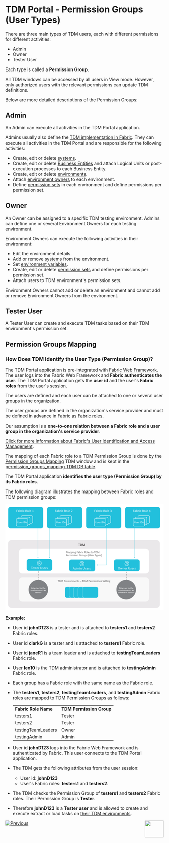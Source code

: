 # TDM Portal - Permission Groups (User Types)

There are three main types of TDM users, each with different permissions for different activities:
- Admin
- Owner
- Tester User

Each type is called a **Permission Group**. 

All TDM windows can be accessed by all users in View mode. However, only authorized users with the relevant permissions can update TDM definitions.

Below are more detailed descriptions of the Permission Groups: 

## Admin 

An Admin can execute all activities in the TDM Portal application. 

Admins usually also define the [TDM implementation in Fabric](/articles/TDM/tdm_implementation/03_tdm_fabric_implementation_flow.md). They can execute all activities in the TDM Portal and are responsible for the following activities:

- Create, edit or delete [systems](05_tdm_gui_product_window.md).
- Create, edit or delete [Business Entities](04_tdm_gui_business_entity_window.md) and attach Logical Units or post-execution processes to each Business Entity.
- Create, edit or delete [environments](07_tdm_gui_environment_overview.md).
- Attach [environment owners](08_environment_window_general_information.md#environment-owners) to each environment.
- Define [permission sets](10_environment_roles_tab.md) in each environment and define permissions per permission set.

## Owner 

An Owner can be assigned to a specific TDM testing environment. Admins can define one or several Environment Owners for each testing environment. 

Environment Owners can execute the following activities in their environment:

- Edit the environment details.
- Add or remove [systems](11_environment_products_tab.md) from the environment.
- Set [environment variables](12_environment_globals_tab.md).
- Create, edit or delete [permission sets](10_environment_roles_tab.md) and define permissions per permission set.
- Attach users to TDM environment's permission sets.

Environment Owners cannot add or delete an environment and cannot add or remove Environment Owners from the environment.

## Tester User

A Tester User can create and execute TDM tasks based on their TDM environment's permission set. 

## Permission Groups Mapping

### How Does TDM Identify the User Type (Permission Group)? 

The TDM Portal application is pre-integrated with [Fabric Web Framework](/articles/30_web_framework/02_preintegrated_apps_overview.md). The user logs into the Fabric Web Framework and **Fabric authenticates the user**. The TDM Portal application gets the **user id** and the user's **Fabric roles** from the user's session. 

The users are defined and each user can be attached to one or several user groups in the organization. 

The user groups are defined in the organization's service provider and must be defined in advance in Fabric as [Fabric roles](/articles/17_fabric_credentials/02_fabric_credentials_commands.md#create-role). 

Our assumption is a **one-to-one relation between a Fabric role and a user group in the organization's service provider**.

[Click for more information about Fabric's User Identification and Access Management](/articles/26_fabric_security/07_user_IAM_overview.md).

The mapping of each Fabric role to a TDM Permission Group is done by the [Permission Groups Mapping](02a_permission_group_mapping_window.md) TDM window and is kept in the [permission_groups_mapping TDM DB table](/articles/TDM/tdm_architecture/02_tdm_database.md#permission_groups_mapping).

The TDM Portal application **identifies the user type (Permission Group) by its Fabric roles**.

The following diagram illustrates the mapping between Fabric roles and TDM permission groups:

![permission group mapping](images/TDM_permission_group_mapping_to_fabric_roles.png)



**Example:**

- User id **johnD123** is a tester and is attached to **testers1** and **testers2** Fabric roles.

- User id **clarkG** is a tester and is attached to **testers1** Fabric role.

- User id **janeR1** is a team leader and is attached to **testingTeamLeaders** Fabric role.

- User **leo10** is the TDM administrator and is attached to **testingAdmin** Fabric role. 

- Each group has a Fabric role with the same name as the Fabric role.

- The **testers1**, **testers2**, **testingTeamLeaders**, and **testingAdmin** Fabric roles are mapped to TDM Permission Groups as follows:

  <table width="900pxl">
  <tbody>
  <tr>
  <td><strong>Fabric Role Name</strong></td>
  <td><strong>TDM Permission Group</strong></td>
  </tr>
  <tr>
  <td>testers1</td>
  <td>Tester</td>
  </tr>
  <tr>
  <td>testers2</td>
  <td>Tester</td>
  </tr>
  <tr>
  <td>testingTeamLeaders</td>
  <td>Owner</td>
  </tr>
  <tr>
  <td>testingAdmin</td>
  <td>Admin</td>
  </tr>
  </table>

- User id **johnD123** logs into the Fabric Web Framework and is authenticated by Fabric. This user connects to the TDM Portal application.

- The TDM gets the following attributes from the user session:

  - User id:  **johnD123**
  - User's Fabric roles: **testers1** and **testers2**.

- The TDM checks the Permission Group of **testers1** and **testers2** Fabric roles. Their Permission Group is **Tester**.

- Therefore **johnD123** is a **Tester user** and is allowed to create and execute extract or load tasks on [their TDM environments](/articles/TDM/tdm_gui/07_tdm_gui_environment_overview.md). 

  

[![Previous](/articles/images/Previous.png)](01_tdm_gui_overview.md)[<img align="right" width="60" height="54" src="/articles/images/Next.png">](02a_permission_group_mapping_window.md)



